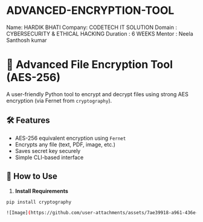 # ADVANCED-ENCRYPTION-TOOL
Name: HARDIK BHATI
Company: CODETECH IT SOLUTION
Domain : CYBERSECURITY & ETHICAL HACKING
Duration : 6 WEEKS
Mentor : Neela Santhosh kumar


# 🔐 Advanced File Encryption Tool (AES-256)

A user-friendly Python tool to encrypt and decrypt files using strong AES encryption (via Fernet from `cryptography`).

## 🛠 Features
- AES-256 equivalent encryption using `Fernet`
- Encrypts any file (text, PDF, image, etc.)
- Saves secret key securely
- Simple CLI-based interface

## 🚀 How to Use

1. **Install Requirements**
```bash
pip install cryptography

![Image](https://github.com/user-attachments/assets/7ae39918-a961-436e-b683-54aa8cb40ebb)
